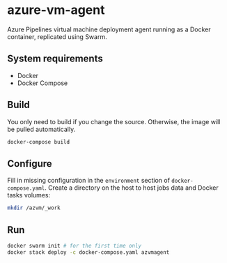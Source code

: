 # azure-vm-agent

Azure Pipelines virtual machine deployment agent running as a Docker container, replicated using Swarm.

## System requirements

- Docker
- Docker Compose

## Build

You only need to build if you change the source.
Otherwise, the image will be pulled automatically.

```bash
docker-compose build
```

## Configure

Fill in missing configuration in the `environment` section of `docker-compose.yaml`.
Create a directory on the host to host jobs data and Docker tasks volumes:

```bash
mkdir /azvm/_work
```

## Run

```bash
docker swarm init # for the first time only
docker stack deploy -c docker-compose.yaml azvmagent
```
